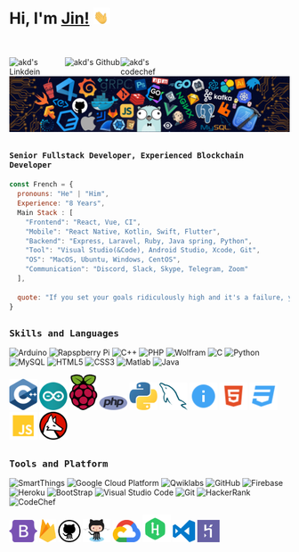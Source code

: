 # Hi, I'm [Jin!](https://github.com/kpstar) <img src="https://github.com/kpstar/kpstar/blob/main/imgs/waving-hand-joypixels.gif" width="30px">
<br><br>
<a href="https://www.linkedin.com/in/jin-rizhe-014584160/">
  <img align="left" alt="akd's Linkdein" width="100px" src="https://img.shields.io/badge/Linkedin-0A66C2?style=for-the-badge&logo=Linkedin&logoColor=white" />
</a>
<a href="https://github.com/kpstar">
  <img align="left" alt="akd's Github" width="100px" src="https://img.shields.io/badge/Github-181717?style=for-the-badge&logo=Github&logoColor=white" />
</a>
<a href="mailto:kpstar.mc@gmail.com">
  <img align="left" alt="akd's codechef" width="70px" src="https://img.shields.io/badge/Gmail-EA4335?style=for-the-badge&logo=Gmail&logoColor=white" />
</a>
<br><br>
![](https://github.com/kpstar/kpstar/blob/main/header_.png)

## <p align="left"><h4 align="left"><samp> Senior Fullstack Developer, Experienced Blockchain Developer </samp></h4></p>

```javascript
const French = {
  pronouns: "He" | "Him",
  Experience: "8 Years",
  Main Stack : [
	"Frontend": "React, Vue, CI",
	"Mobile": "React Native, Kotlin, Swift, Flutter",
	"Backend": "Express, Laravel, Ruby, Java spring, Python",
	"Tool": "Visual Studio(&Code), Android Studio, Xcode, Git",
	"OS": "MacOS, Ubuntu, Windows, CentOS",
	"Communication": "Discord, Slack, Skype, Telegram, Zoom"
  ],
  
  quote: "If you set your goals ridiculously high and it's a failure, you will fail above everyone else's success. -James Cameron"
}
```

##


##
<h3><b><samp>Skills and Languages</samp></b></h3>

![Arduino](https://img.shields.io/badge/Arduino-00979D?style=flat-square&logo=Arduino&logoColor=white)
![Rapspberry Pi](https://img.shields.io/badge/Raspberry_pi-C51A4A?style=flat-square&logo=raspberry-pi&logoColor=white)
![C++](https://img.shields.io/badge/C++-00599C?style=flat-square&logo=c%2B%2B&logoColor=white)
![PHP](https://img.shields.io/badge/PHP-777BB4?style=flat-square&logo=php&logoColor=white)
![Wolfram](https://img.shields.io/badge/Wolfram-DD1100?style=flat-square&logo=Wolfram&logoColor=white)
![C](https://img.shields.io/badge/C-27338e?style=flat-square&logo=c&logoColor=white)
![Python](https://img.shields.io/badge/Python-3776AB?style=flat-square&logo=Python&logoColor=white)
![MySQL](https://img.shields.io/badge/MySQL-4479A1?style=flat-square&logo=MySQL&logoColor=white)
![HTML5](https://img.shields.io/badge/HTML5-E34F26?style=flat-square&logo=HTML5&logoColor=white)
![CSS3](https://img.shields.io/badge/CSS3-1572B6?style=flat-square&logo=CSS3&logoColor=white)
![Matlab](https://img.shields.io/badge/MATLAB-800000?style=flat-square&logo=MathWorks&logoColor=white)
![Java](https://img.shields.io/badge/Java-013243?style=flat-square&logo=Java&logoColor=white)

<span>
<img src="https://github.com/kpstar/kpstar/blob/main/imgs/c.svg" alt="drawing" width="50"/>
<img src="https://github.com/kpstar/kpstar/blob/main/imgs/arduino-1.svg" alt="drawing" width="50"/>
<img src="https://github.com/kpstar/kpstar/blob/main/imgs/raspberry-pi.svg" alt="drawing" width="50"/>
<img src="https://github.com/kpstar/kpstar/blob/main/imgs/php-1.svg" alt="drawing" width="50"/>
<img src="https://github.com/kpstar/kpstar/blob/main/imgs/python-5.svg" alt="drawing" width="50"/>
<img src="https://github.com/kpstar/kpstar/blob/main/imgs/mysql-6.svg" alt="drawing" width="50"/>
<img src="https://github.com/kpstar/kpstar/blob/main/imgs/readme.svg" alt="drawing" width="50"/>
<img src="https://github.com/kpstar/kpstar/blob/main/imgs/html.svg" alt="drawing" width="50"/>
<img src="https://github.com/kpstar/kpstar/blob/main/imgs/css.svg" alt="drawing" width="50"/>
<img src="https://github.com/kpstar/kpstar/blob/main/imgs/javascript.svg" alt="drawing" width="50"/>
<img src="https://github.com/kpstar/kpstar/blob/main/imgs/wolfram-language.svg" alt="drawing" width="50"/>
  </span>
    
##
<h3><b><samp>Tools and Platform</samp></b></h3>

![SmartThings](https://img.shields.io/badge/SmartThings-777BB4?style=flat-square&logo=SmartThings&logoColor=white)
![Google Cloud Platform](https://img.shields.io/badge/Google_Cloud-4285F4?style=flat-square&logo=google-cloud&logoColor=white)
![Qwiklabs](https://img.shields.io/badge/Qwiklabs-F5CD0E?style=flat-square&logo=Qwiklabs&logoColor=800000)
![GitHub](https://img.shields.io/badge/GitHub-181717?style=flat-square&logo=github)
![Firebase](https://img.shields.io/badge/Firebase-ffcb2c?style=flat-square&logo=Firebase&logoColor=DD1100)
![Heroku](https://img.shields.io/badge/Heroku-430098?style=flat-square&logo=Heroku&logoColor=white)
![BootStrap](https://img.shields.io/badge/Bootstrap-7952B3?style=flat-square&logo=bootstrap&logoColor=white)
![Visual Studio Code](https://img.shields.io/badge/Visual_Studio_Code-007ACC?style=flat-square&logo=Visual-Studio-Code&logoColor=white)
![Git](https://img.shields.io/badge/Git-F05032?style=flat-square&logo=Git&logoColor=white)
![HackerRank](https://img.shields.io/badge/HackerRank-107C10?style=flat-square&logo=HackerRank&logoColor=black)
![CodeChef](https://img.shields.io/badge/CodeChef-5B4638?style=flat-square&logo=CodeChef&logoColor=white)
  
<span>
<img src="https://github.com/kpstar/kpstar/blob/main/imgs/bootstrap-5-1.svg" alt="drawing" width="50"/>
<img src="https://github.com/kpstar/kpstar/blob/main/imgs/firebase-1.svg" alt="drawing" width="30"/>
<img src="https://github.com/kpstar/kpstar/blob/main/imgs/github-icon.svg" alt="drawing" width="40"/>
<img src="https://github.com/kpstar/kpstar/blob/main/imgs/Octocat.png" alt="drawing" width="50"/>
<img src="https://github.com/kpstar/kpstar/blob/main/imgs/google-cloud-1.svg" alt="drawing" width="50"/>
<img src="https://github.com/kpstar/kpstar/blob/main/imgs/hackerrank.svg" alt="drawing" width="50"/>
<img src="https://github.com/kpstar/kpstar/blob/main/imgs/visual-studio-code.svg" alt="drawing" width="40"/>
<img src="https://github.com/kpstar/kpstar/blob/main/imgs/heroku-4.svg" alt="drawing" width="40"/>
</span>
